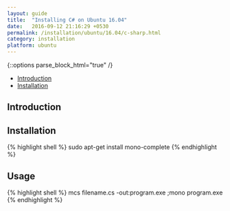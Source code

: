 ```yaml
---
layout: guide
title:  "Installing C# on Ubuntu 16.04"
date:   2016-09-12 21:16:29 +0530
permalink: /installation/ubuntu/16.04/c-sharp.html
category: installation
platform: ubuntu
---
```


{::options parse_block_html="true" /}

* [Introduction](#introduction)
* [Installation](#installation)


<section class="wrapper">



## Introduction

## Installation

{% highlight shell %}
sudo apt-get install mono-complete
{% endhighlight %}

## Usage
{% highlight shell %}
mcs filename.cs -out:program.exe ;mono program.exe
{% endhighlight %}

</section>
